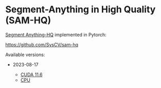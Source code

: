 # Segment-Anything in High Quality (SAM-HQ)

[Segment Anything-HQ](https://arxiv.org/abs/2306.01567) implemented in Pytorch:

https://github.com/SysCV/sam-hq

Available versions:

* 2023-08-17

  * [CUDA 11.6](2023-08-17_cuda11.6)
  * [CPU](2023-08-17_cpu)
